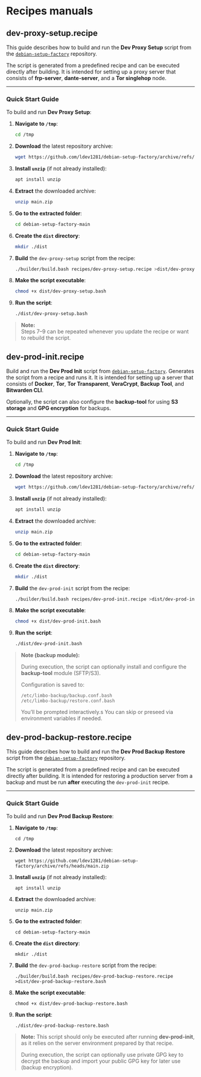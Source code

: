 # Recipes manuals

## dev-proxy-setup.recipe
This guide describes how to build and run the **Dev Proxy Setup** script from the [`debian-setup-factory`](https://github.com/ldev1281/debian-setup-factory) repository.

The script is generated from a predefined recipe and can be executed directly after building.
It is intended for setting up a proxy server that consists of **frp-server**, **dante-server**, and a **Tor singlehop** node.

---

### Quick Start Guide

To build and run **Dev Proxy Setup**:

1. **Navigate to `/tmp`**:
   ```bash
   cd /tmp
   ```

2. **Download** the latest repository archive:
   ```bash
   wget https://github.com/ldev1281/debian-setup-factory/archive/refs/heads/main.zip
   ```

3. **Install `unzip`** (if not already installed):
   ```bash
   apt install unzip
   ```

4. **Extract** the downloaded archive:
   ```bash
   unzip main.zip
   ```

5. **Go to the extracted folder**:
   ```bash
   cd debian-setup-factory-main
   ```

6. **Create the `dist` directory**:
   ```bash
   mkdir ./dist
   ```

7. **Build** the `dev-proxy-setup` script from the recipe:
   ```bash
   ./builder/build.bash recipes/dev-proxy-setup.recipe >dist/dev-proxy-setup.bash
   ```

8. **Make the script executable**:
   ```bash
   chmod +x dist/dev-proxy-setup.bash
   ```

9. **Run the script**:
   ```bash
   ./dist/dev-proxy-setup.bash
   ```

> **Note:**  
> Steps 7–9 can be repeated whenever you update the recipe or want to rebuild the script.


## dev-prod-init.recipe

Build and run the **Dev Prod Init** script from [`debian-setup-factory`](https://github.com/ldev1281/debian-setup-factory).
Generates the script from a recipe and runs it.
It is intended for setting up a server that consists of **Docker**, **Tor**, **Tor Transparent**, **VeraCrypt**, **Backup Tool**, and **Bitwarden CLI**.

Optionally, the script can also configure the **backup-tool**
for using **S3 storage** and **GPG encryption** for backups.


---

### Quick Start Guide

To build and run **Dev Prod Init**:

1. **Navigate to `/tmp`**:
   ```bash
   cd /tmp
   ```

2. **Download** the latest repository archive:
   ```bash
   wget https://github.com/ldev1281/debian-setup-factory/archive/refs/heads/main.zip
   ```

3. **Install `unzip`** (if not already installed):
   ```bash
   apt install unzip
   ```

4. **Extract** the downloaded archive:
   ```bash
   unzip main.zip
   ```

5. **Go to the extracted folder**:
   ```bash
   cd debian-setup-factory-main
   ```

6. **Create the `dist` directory**:
   ```bash
   mkdir ./dist
   ```

7. **Build** the `dev-prod-init` script from the recipe:
   ```bash
   ./builder/build.bash recipes/dev-prod-init.recipe >dist/dev-prod-init.bash
   ```

8. **Make the script executable**:
   ```bash
   chmod +x dist/dev-prod-init.bash
   ```
9. **Run the script**:
   ```bash
   ./dist/dev-prod-init.bash
   ```

> **Note (backup module):**
>
> During execution, the script can optionally install and configure the **backup-tool** module (SFTP/S3).
>
> Configuration is saved to:
> ```
> /etc/limbo-backup/backup.conf.bash
> /etc/limbo-backup/restore.conf.bash
> ```
>
> You’ll be prompted interactively.s
> You can skip or preseed via environment variables if needed.


## dev-prod-backup-restore.recipe
This guide describes how to build and run the **Dev Prod Backup Restore** script from the [`debian-setup-factory`](https://github.com/ldev1281/debian-setup-factory) repository.

The script is generated from a predefined recipe and can be executed directly after building.
It is intended for restoring a production server from a backup and must be run **after** executing the `dev-prod-init` recipe.

---

### Quick Start Guide

To build and run **Dev Prod Backup Restore**:

1. **Navigate to `/tmp`**:
   ```
   cd /tmp
   ```

2. **Download** the latest repository archive:
   ```
   wget https://github.com/ldev1281/debian-setup-factory/archive/refs/heads/main.zip
   ```

3. **Install `unzip`** (if not already installed):
   ```
   apt install unzip
   ```

4. **Extract** the downloaded archive:
   ```
   unzip main.zip
   ```

5. **Go to the extracted folder**:
   ```
   cd debian-setup-factory-main
   ```

6. **Create the `dist` directory**:
   ```
   mkdir ./dist
   ```

7. **Build** the `dev-prod-backup-restore` script from the recipe:
   ```
   ./builder/build.bash recipes/dev-prod-backup-restore.recipe >dist/dev-prod-backup-restore.bash
   ```

8. **Make the script executable**:
   ```
   chmod +x dist/dev-prod-backup-restore.bash
   ```

9. **Run the script**:
   ```
   ./dist/dev-prod-backup-restore.bash
   ```

> **Note:**
> This script should only be executed after running **dev-prod-init**,
> as it relies on the server environment prepared by that recipe.
>
> During execution, the script can optionally use private GPG key to decrypt the backup
> and import your public GPG key for later use (backup encryption).
